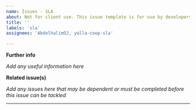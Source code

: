 ```yaml
---
name: Issues - SLA
about: Not for client use. This issue template is for use by developers or project admin for issues covered by SLA.
title: ''
labels: 'sla'
assignees: 'AbdelhalimOJ, yalla-coop-sla'

---
```


__Further info__

_Add any useful information here_

__Related issue(s)__

_Add any issues here that may be dependent or must be completed before this issue can be tackled_

---
